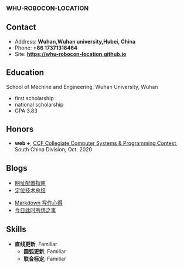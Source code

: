 <!--
 * @Author: your name
 * @Date: 2021-01-22 09:32:52
 * @LastEditTime: 2021-01-22 15:14:48
 * @LastEditors: Please set LastEditors
 * @Description: In User Settings Edit
 * @FilePath: \undefinedc:\Users\Nancy\Desktop\jekyll-theme-diary-master\README.md
-->
### WHU-ROBOCON-LOCATION

<!-- .slide -->

## Contact

- Address: **Wuhan,Wuhan university,Hubei, China**
- Phone: **+86 17371318464**
- Site: **<https://whu-robocon-location.github.io>**

<!-- .slide -->

## Education

<!-- .slide vertical=true -->

School of Mechine and Engineering, Wuhan University, Wuhan

  - first scholarship
  - national scholarship
  - GPA 3.83

<!-- .slide -->

## Honors

<!-- .slide vertical=true -->

- **web +**, [CCF Collegiate Computer Systems & Programming Contest](https://wu-kan.cn/_posts/2020-10-17-2020-CCF-CCSP%E7%AB%9E%E8%B5%9B-%E5%90%AB%E5%88%86%E8%B5%9B%E5%8C%BA%E7%AB%9E%E8%B5%9B/), South China Division, Oct. 2020

<!-- .slide -->

## Blogs

- [网址配置指南](https://wu-kan.cn/_posts/2019-01-18-%E5%9F%BA%E4%BA%8EJekyll%E6%90%AD%E5%BB%BA%E4%B8%AA%E4%BA%BA%E5%8D%9A%E5%AE%A2/)
- [定位技术总结](https://wu-kan.cn/_posts/2019-01-18-%E5%9F%BA%E4%BA%8EJekyll%E6%90%AD%E5%BB%BA%E4%B8%AA%E4%BA%BA%E5%8D%9A%E5%AE%A2/)

<!-- .slide vertical=true -->

- [Markdown 写作心得](https://wu-kan.cn/_posts/2020-01-18-Markdown%E5%86%99%E4%BD%9C%E5%BF%83%E5%BE%97/)
- [今日此时所想之事](https://wu-kan.cn/_posts/2020-01-24-%E4%BB%8A%E6%97%A5%E6%AD%A4%E6%97%B6%E6%89%80%E6%83%B3%E4%B9%8B%E4%BA%8B/)


<!-- .slide -->

## Skills

<!-- .slide vertical=true -->

- **直线更新**, Familiar
  - **圆弧更新**, Familiar
  - **联合标定**, Familiar



